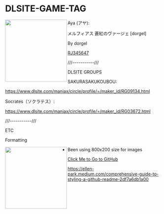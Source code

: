 # DLSITE-GAME-TAG




Aya (アヤ): 
<img align="left" width="200" src="https://i.imgur.com/vAj1odO.png">

メルフィアス 蒼紅のヴァージェ [dorgel]

By dorgel


[RJ345647](https://www.dlsite.com/maniax/announce/=/product_id/RJ345647.html)









///-----------///

DLSITE GROUPS

SAKURASAKUKOUBOU:

https://www.dlsite.com/maniax/circle/profile/=/maker_id/RG09134.html


Socrates（ソクラテス）:

https://www.dlsite.com/maniax/circle/profile/=/maker_id/RG03672.html

///-----------///



ETC

Formatting













<img align="left" width="200" src="https://i.imgur.com/V30Mr6N.gif">



- Been using 800x200 size for images



[Click Me to Go to GitHub](http://github.com)



https://ellen-park.medium.com/comprehensive-guide-to-styling-a-github-readme-2df7a6db1a00



